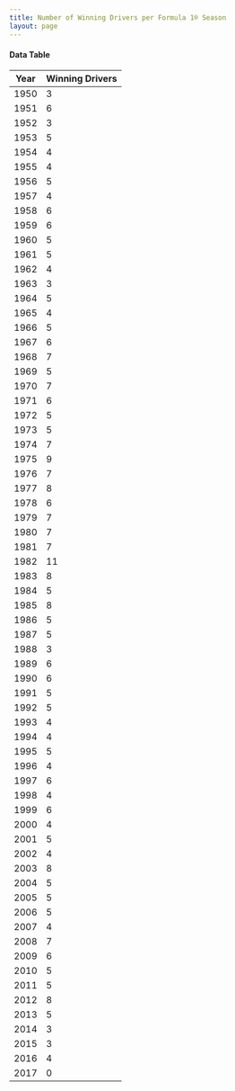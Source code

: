 ```yaml
---
title: Number of Winning Drivers per Formula 1® Season
layout: page
---
```


<canvas id="chart" width="400" height="180"></canvas>
<script>
var data = {
    "datasets": [
        {
            "backgroundColor": "#f3a935",
            "borderColor": "#f68639",
            "borderWidth": 1,
            "data": [
                3.0,
                6.0,
                3.0,
                5.0,
                4.0,
                4.0,
                5.0,
                4.0,
                6.0,
                6.0,
                5.0,
                5.0,
                4.0,
                3.0,
                5.0,
                4.0,
                5.0,
                6.0,
                7.0,
                5.0,
                7.0,
                6.0,
                5.0,
                5.0,
                7.0,
                9.0,
                7.0,
                8.0,
                6.0,
                7.0,
                7.0,
                7.0,
                11.0,
                8.0,
                5.0,
                8.0,
                5.0,
                5.0,
                3.0,
                6.0,
                6.0,
                5.0,
                5.0,
                4.0,
                4.0,
                5.0,
                4.0,
                6.0,
                4.0,
                6.0,
                4.0,
                5.0,
                4.0,
                8.0,
                5.0,
                5.0,
                5.0,
                4.0,
                7.0,
                6.0,
                5.0,
                5.0,
                8.0,
                5.0,
                3.0,
                3.0,
                4.0,
                0.0
            ],
            "label": "Winning Drivers"
        }
    ],
    "labels": [
        "1950",
        "1951",
        "1952",
        "1953",
        "1954",
        "1955",
        "1956",
        "1957",
        "1958",
        "1959",
        "1960",
        "1961",
        "1962",
        "1963",
        "1964",
        "1965",
        "1966",
        "1967",
        "1968",
        "1969",
        "1970",
        "1971",
        "1972",
        "1973",
        "1974",
        "1975",
        "1976",
        "1977",
        "1978",
        "1979",
        "1980",
        "1981",
        "1982",
        "1983",
        "1984",
        "1985",
        "1986",
        "1987",
        "1988",
        "1989",
        "1990",
        "1991",
        "1992",
        "1993",
        "1994",
        "1995",
        "1996",
        "1997",
        "1998",
        "1999",
        "2000",
        "2001",
        "2002",
        "2003",
        "2004",
        "2005",
        "2006",
        "2007",
        "2008",
        "2009",
        "2010",
        "2011",
        "2012",
        "2013",
        "2014",
        "2015",
        "2016",
        "2017"
    ]
};
var options = {
  legend: {
    display: false
  },
  scales: {
    xAxes: [{
      ticks: {
        beginAtZero: true,
        maxRotation: 180
      }
    }],
    yAxes: [{
      ticks: {
        beginAtZero: true
      }
    }]
  }
};
new Chart("chart", {
    data: data,
    type: 'bar',
    options: options
});
</script>



#### Data Table

| Year | Winning Drivers |
|--|--|
| 1950 | 3 |
| 1951 | 6 |
| 1952 | 3 |
| 1953 | 5 |
| 1954 | 4 |
| 1955 | 4 |
| 1956 | 5 |
| 1957 | 4 |
| 1958 | 6 |
| 1959 | 6 |
| 1960 | 5 |
| 1961 | 5 |
| 1962 | 4 |
| 1963 | 3 |
| 1964 | 5 |
| 1965 | 4 |
| 1966 | 5 |
| 1967 | 6 |
| 1968 | 7 |
| 1969 | 5 |
| 1970 | 7 |
| 1971 | 6 |
| 1972 | 5 |
| 1973 | 5 |
| 1974 | 7 |
| 1975 | 9 |
| 1976 | 7 |
| 1977 | 8 |
| 1978 | 6 |
| 1979 | 7 |
| 1980 | 7 |
| 1981 | 7 |
| 1982 | 11 |
| 1983 | 8 |
| 1984 | 5 |
| 1985 | 8 |
| 1986 | 5 |
| 1987 | 5 |
| 1988 | 3 |
| 1989 | 6 |
| 1990 | 6 |
| 1991 | 5 |
| 1992 | 5 |
| 1993 | 4 |
| 1994 | 4 |
| 1995 | 5 |
| 1996 | 4 |
| 1997 | 6 |
| 1998 | 4 |
| 1999 | 6 |
| 2000 | 4 |
| 2001 | 5 |
| 2002 | 4 |
| 2003 | 8 |
| 2004 | 5 |
| 2005 | 5 |
| 2006 | 5 |
| 2007 | 4 |
| 2008 | 7 |
| 2009 | 6 |
| 2010 | 5 |
| 2011 | 5 |
| 2012 | 8 |
| 2013 | 5 |
| 2014 | 3 |
| 2015 | 3 |
| 2016 | 4 |
| 2017 | 0 |
